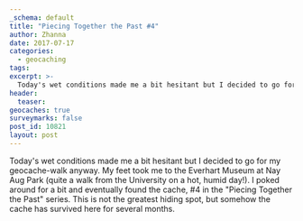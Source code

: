 ```yaml
---
_schema: default
title: "Piecing Together the Past #4"
author: Zhanna
date: 2017-07-17
categories:
  - geocaching
tags:
excerpt: >-
  Today's wet conditions made me a bit hesitant but I decided to go for my geocache-walk anyway.
header:
  teaser:
geocaches: true
surveymarks: false
post_id: 10821
layout: post                       
---
```


Today's wet conditions made me a bit hesitant but I decided to go for my geocache-walk anyway. My feet took me to the Everhart Museum at Nay Aug Park (quite a walk from the University on a hot, humid day!). I poked around for a bit and eventually found the cache, #4 in the "Piecing Together the Past" series. This is not the greatest hiding spot, but somehow the cache has survived here for several months.



 

 